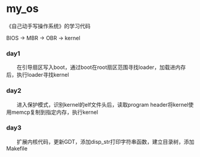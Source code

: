 # my_os

《自己动手写操作系统》的学习代码


BIOS -> MBR -> OBR -> kernel

### day1 
&emsp;&emsp;在引导扇区写入boot，通过boot在root扇区范围寻找loader，加载进内存后，执行loader寻找kernel
### day2 
&emsp;&emsp;进入保护模式，识别kernel的elf文件头后，读取program header将kernel使用memcp复制到指定内存，执行kernel
### day3
&emsp;&emsp;扩展内核代码，更新GDT，添加disp_str打印字符串函数，建立目录树，添加Makefile
